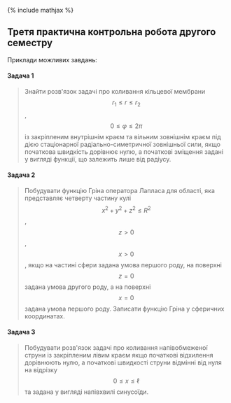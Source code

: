 {% include mathjax %}

## Третя практична контрольна робота другого семестру

Приклади можливих завдань:

<!-- ### Варіант 1 -->

#### Задача 1

> Знайти розв'язок задачі про коливання кільцевої мембрани $$r_1 \le r \le r_2$$, $$0 \le \varphi \le 2 \pi$$ із закріпленим внутрішнім краєм та вільним зовнішнім краєм під дією стаціонарної радіально-симетричної зовнішньої сили, якщо початкова швидкість дорівнює нулю, а початкові зміщення задані у вигляді функції, що залежить лише від радіусу.

<!-- #### Розв'язок:

Нагадаємо собі загальну постановку задачі Коші для рівняння коливання мембрани: 

$$
\begin{equation}
	\left\{
		\begin{aligned}
			& \frac{\partial^2 u(r, \varphi, t)}{\partial t^2} = \frac{1}{r} \cdot \frac{\partial}{\partial r} \left( r \cdot \frac{\partial u(r, \varphi, t)}{\partial r} \right) + \frac{1}{r^2} \cdot \frac{\partial^2 u(r, \varphi, t)}{\partial \varphi^2} + f(r, \varphi, t), \newline
			& \ell_i u \vert_{r = r_1} = \ell_j u \vert_{r = r_2} = 0, \newline
			& u(r, \varphi, 0) = u_0(r, \varphi), \newline
			& u_t(r, \varphi, 0) = v_0(r, \varphi).
		\end{aligned}	
	\right.
\end{equation}
$$

У нашій задачі:

- внутрішній край _закріплений_, тобто $$i = 1$$ і $$\ell_i u = \ell_1 u = u$$;

- зовнішній край _вільний_, тобто $$j = 2$$ і $$\ell_j u = \ell_2 u = u_r$$;

- зовнішня сила _стаціонарна_, тобто не залежить від часу, $$f(r, \varphi, t) = f(r, \varphi)$$; 

- зовнішня сила _радіально-симетрична_, тобто не залежить від полярного кута, $$f(r, \varphi) = f(r)$$;

- початкова швидкість дорівнює нулю, тобто $$v_0(r, \varphi) \equiv 0$$;

- початкові зміщення задані у вигляді функції, що залежить лише від радіусу, тобто $$u_0(r, \varphi) = u_0(r)$$.

Підставимо усі ці зауваження у систему:

$$
\begin{equation}
	\left\{
		\begin{aligned}
			& \frac{\partial^2 u(r, \varphi, t)}{\partial t^2} = \frac{1}{r} \cdot \frac{\partial}{\partial r} \left( r \cdot \frac{\partial u(r, \varphi, t)}{\partial r} \right) + \frac{1}{r^2} \cdot \frac{\partial^2 u(r, \varphi, t)}{\partial \varphi^2} + f(r), \newline
			& u \vert_{r = r_1}  = u_r \vert_{r = r_2} = 0, \newline
			& u(r, \varphi, 0) = u_0(r), \newline
			& u_t(r, \varphi, 0) = 0.
		\end{aligned}	
	\right.
\end{equation}
$$

Записавши $$u$$ у вигляді $$\Phi(\varphi) \cdot U(r, t)$$ можна показати, що $$\Phi=\text{const}$$. Без обмеження загальності покладемо її рівною $$1$$, тоді система набуде вигляду:

$$
\begin{equation}
	\left\{
		\begin{aligned}
			& \frac{\partial^2 u(r, t)}{\partial t^2} = \frac{1}{r} \cdot \frac{\partial}{\partial r} \left( r \cdot \frac{\partial u(r, t)}{\partial r} \right) + f(r), \newline
			& u \vert_{r = r_1}  = u_r \vert_{r = r_2} = 0, \newline
			& u(r, 0) = u_0(r), \newline
			& u_t(r, 0) = 0.
		\end{aligned}	
	\right.
\end{equation}
$$

Роозв'яжемо спершу однорідну систему:

$$
\begin{equation}
	\left\{
		\begin{aligned}
			& \frac{\partial^2 u(r, t)}{\partial t^2} = \frac{1}{r} \cdot \frac{\partial}{\partial r} \left( r \cdot \frac{\partial u(r, t)}{\partial r} \right), \newline
			& u \vert_{r = r_1}  = u_r \vert_{r = r_2} = 0, \newline
			& u(r, 0) = u_t(r, 0) = 0.
		\end{aligned}	
	\right.
\end{equation}
$$

Будемо розв'язувати цю задачу методом розділення змінних Фур'є, тобто шукати розв'язкок у вигляді $$u_1(r, t) = R(r) \cdot T(t)$$. Підставляючи його в перше рівняння отримаємо

$$
\begin{equation}
	R(r) \cdot T''(t) = \frac{1}{r} \cdot \frac{\diff}{\diff r} \left( r R'(r) T(t) \right).
\end{equation}
$$

Візьмемо $$\diff / \diff r$$, отримаємо

$$
\begin{equation}
	R(r) \cdot T''(t) = \frac{r R''(r) + R'(r)}{r} \cdot T(t).
\end{equation}
$$

Розділимо на $$R(r) \cdot T(t)$$:

$$
\begin{equation}
	\frac{T''(t)}{T(t)} = \frac{r R''(r) + R'(r)}{r R(r)} = - \lambda.
\end{equation}
$$

Ця задача розпадається на дві:

1. Задача Штурма-Ліувілля для $$R(r)$$:

	$$
	\begin{equation}
		r R''(r) + R'(r) + \lambda r R(r) = 0
	\end{equation}
	$$

	з умовами $$R(r_1) = R'(r_2) = 0$$.

2. І задачу Коші для звичайного диференціального рівняння другого порядку:

	$$
	\begin{equation}
		T''(t) + \lambda T(t) = 0
	\end{equation}
	$$

	з умовами $$T(0) = T'(0) = 0$$.

Розв'яжемо задачу Штурма-Ліувілля для $$R(r)$$. Насправді це рівняння Бесселя дійсного аргументу, загальним розв'язком якого є функція

\begin{equation}
	R(r) = c_1 J_0(r \sqrt{\lambda}) + c_2 N_0(r \sqrt{\lambda}).
\end{equation}

Підставляємо отриманий вигляд функції $$R(r)$$ у крайові умови:

\begin{align}
	0 &= R(r_1) = c_1 J_0(r_1 \sqrt{\lambda}) + c_2 N_0(r_1 \sqrt{\lambda}), \newline
	0 &= R'(r_2) = c_1 J_0'(r_2 \sqrt{\lambda}) + c_2 N_0'(r_2 \sqrt{\lambda}).
\end{align}

Подивимося коли 

\begin{equation}
	D(\sqrt{\lambda}) \begin{vmatrix}
		J_0(r_1 \sqrt{\lambda}) & N_0(r_1 \sqrt{\lambda}) \newline
		J_0'(r_2 \sqrt{\lambda}) & N_0'(r_2 \sqrt{\lambda}) \newline
	\end{vmatrix} = 0.
\end{equation}

У цього рівняння, $$D(\mu) = 0$$, існує зліченна кількість розв'язків $$\mu_k$$, $$k = \overline{0, \infty}$$.

Тобто маємо систему $$2 \times 2$$, з рангом $$1$$, розв'язуємо її викреслюючи друге рівняння, знаходимо наступний розв'язок:

\begin{equation}
	R_k(r) = \frac{J_0(\mu_k r)}{J_0(\mu_k r_1)} - \frac{N_0(\mu_k r)}{N_0(\mu_k r_1)}.
\end{equation}

Тоді на $$T(t)$$ маємо рівняння

\begin{equation}
	T_k''(t) + \mu_k^2 T_k(t) = 0
\end{equation}

з умовами $$T_k(0) = f_k$$, $$T_k'(0) = 0$$.

Його загальний розв'язок

\begin{equation}
	T_k(t) = a_k \sin(\mu_k t) + b_k \cos(\mu_k t) + \frac{f_k}{\mu_k^2}.
\end{equation}

З початкових умов $$b_k = f_k - f_k / \mu_k^2$$, $$a_k = 0$$, тоді

\begin{equation}
	T_k(t) = \left( f_k - \frac{f_k}{\mu_k^2} \right) \cos(\mu_k t) + \frac{f_k}{\mu_k^2}.
\end{equation}

Тоді будемо шукати загальний розв'язок у вигляді

\begin{equation}
	\begin{aligned}
		u(r, t) &= \Sum_{k = 0}^{\infty} R_k(r) T_k(t) = \newline
		&= \Sum_{k = 0}^{\infty} c_k \left( \frac{J_0(\mu_k r)}{J_0(\mu_k r_1)} - \frac{N_0(\mu_k r)}{N_0(\mu_k r_1)} \right) \left(\left( f_k - \frac{f_k}{\mu_k^2} \right) \cos(\mu_k t) + \frac{f_k}{\mu_k^2}\right).
	\end{aligned}
\end{equation}

Підставляємо його у початкову умову $$u(r, 0) = u_0(r)$$:

\begin{equation}
	u_0(r) = u(r, 0) = \Sum_{k = 0}^{\infty} c_k \left( \frac{J_0(\mu_k r)}{J_0(\mu_k r_1)} - \frac{N_0(\mu_k r)}{N_0(\mu_k r_1)} \right) \left(\left( f_k - \frac{f_k}{\mu_k^2} \right) \cos(\mu_k \cdot 0) + \frac{f_k}{\mu_k^2}\right).
\end{equation}

Спрощуємо до

\begin{equation}
	u_0(r) = \Sum_{k = 0}^{\infty} c_k \left( \frac{J_0(\mu_k r)}{J_0(\mu_k r_1)} - \frac{N_0(\mu_k r)}{N_0(\mu_k r_1)} \right) \left(f_k - \frac{f_k}{\mu_k^2} + \frac{f_k}{\mu_k^2}\right),
\end{equation}

і далі до

\begin{equation}
	u_0(r) = \Sum_{k = 0}^{\infty} c_k \left( \frac{J_0(\mu_k r)}{J_0(\mu_k r_1)} - \frac{N_0(\mu_k r)}{N_0(\mu_k r_1)} \right).
\end{equation}

Звідси знаходимо $$c_k$$ розкладаючи $$u_0(r)$$ по систему власних функцій ($$R_k$$) у ряд знаходимо

\begin{equation}
	c_k = \frac{\Int_{r_1}^{r_2} u_0(r) R_k(r) r \diff r}{\Int_{r_1}^{r_2} R_k^2(r) r \diff r},
\end{equation}

і остаточно розв'язок

\begin{equation}
	u(r, t) = \Sum_{k = 0}^{\infty} \frac{\Int_{r_1}^{r_2} u_0(r) R_k(r) r \diff r}{\Int_{r_1}^{r_2} R_k^2(r) r \diff r} \cdot \left( \frac{J_0(\mu_k r)}{J_0(\mu_k r_1)} - \frac{N_0(\mu_k r)}{N_0(\mu_k r_1)} \right) \left(\left( f_k - \frac{f_k}{\mu_k^2} \right) \cos(\mu_k t) + \frac{f_k}{\mu_k^2}\right).
\end{equation} -->

<!-- Будемо розв'язувати отриману задачу методом розділення змінних Фур'є, тобто шукатимемо функцію $$u(r, \varphi, t)$$ у вигляді $$R(r) \cdot \Phi(\varphi) \cdot T(t)$$. Підставляючи подібний вигляд функції $$u$$ у систему отримаємо:

$$
\begin{equation}
	\left\{
		\begin{aligned}
			& R(r) \Phi(\varphi) T''(t) = \frac{1}{r} \cdot \frac{\partial}{\partial r} \left( r R'(r) \Phi(\varphi) T(t) \right) + \frac{1}{r^2} \cdot R(r) \Phi''(\varphi) T(t) + f(r), \newline
			& R(r_1) = R'(r_2) = 0, \newline
			& R(r) \Phi(\varphi) T(0) = u_0(r), \newline
			& R(r) \Phi(\varphi) T'(0) = 0.
		\end{aligned}	
	\right.
\end{equation}
$$

Тут помічаємо дуже приємні спрощення:

- з третьої умови $$\Phi(\varphi) = \text{const}$$, бо $$u_0$$ не залежить від $$\varphi$$. Без обмеження загальності покладемо цю константу рівній $$1$$. Без обмеження загальності також $$T(0) = 1$$.

- з четвертої умови $$T'(0) = 0$$.

Після спрощень:

$$
\begin{equation}
	\left\{
		\begin{aligned}
			& R(r) T''(t) = \frac{1}{r} \cdot \frac{\partial}{\partial r} \left( r R'(r) T(t) \right) + f(r), \newline
			& R(r_1) = R'(r_2) = 0, \newline
			& R(r) = u_0(r), \newline
			& T'(0) = 0.
		\end{aligned}	
	\right.
\end{equation}
$$ -->

<!-- І тут ми поміаємо ще одне приємне &laquo;спрощення&raquo;: функція $$R(r)$$ нам вже відома, це $$u_0(r)$$. Зрозуміло, що три цьому $$u_0(r_1) = u_0'(r_2) = 0$$, тобто _крайові і початкові умови узгоджені_.

Візьмемо нарешті $$\partial / \partial r$$ у першому рівнянні:

$$
\begin{equation}
	u_0(r) T''(t) = \frac{1}{r} \cdot (r u_0''(r) + u_0'(r)) T(t) + f(r).
\end{equation}
$$

Після ділення на $$u_0(r) T(t)$$:

$$
\begin{equation}
	\frac{T''(t)}{T(t)} = \frac{r u_0''(r) + u_0'(r)}{r u_0(r)} + \frac{f(r)}{u_0(r)} = -\lambda,
\end{equation}
$$

Ця задача розпадається на дві:

1. рівняння на $$R(r)$$: 

	$$	
	\begin{equation}
		r R''(r) + R'(r) + \lambda r R(r) = - r f(r),
	\end{equation}
	$$

	з умовами $$R(r_1) = R'(r_2) = 0$$ і $$R(r) = 


2. Звичайне диференціальне рівняння  -->


#### Задача 2

> Побудувати функцію Гріна оператора Лапласа для області, яка представляє четверту частину кулі $$x^2 + y^2 + z^2 \le R^2$$, $$z > 0$$, $$x > 0$$, якщо на частині сфери задана умова першого роду, на поверхні $$z = 0$$ задана умова другого роду, а на поверхні $$x = 0$$ задана умова першого роду. Записати функцію Гріна у сферичних координатах.

<!-- #### Розв'язок:

_Нагадаємо собі, що оператор Лапласа у $$\RR^3$$ має вигляд:_ 

\begin{equation}
	\Delta u(x, y, z, t) = \frac{\partial^2 u}{\partial x^2} + \frac{\partial^2 u}{\partial y^2} + \frac{\partial^2 u}{\partial z^2}.
\end{equation}

_Також нагадаємо собі, що загальна умова першого роду має вигляд:_

\begin{equation}
	\ell_1 u(x, y, z, t) = u(x, y, z, t) = 0.
\end{equation}

_Також нагадаємо собі, що загальна умова другого роду має вигляд:_

\begin{equation}
	\ell_2 u(x, y, z, t) = \frac{\partial u(x, y, z, t)}{\partial t} = 0.
\end{equation}

Нехай у точці $$P_0 = (x_0, y_0, z_0)$$ розташований позитивний одиничний заряд.

Для виконання умови першого роду на поверхні $$x = 0$$ достатньо розташувати від'ємний одиничний заряд у точці $$P_x = (-x_0, y_0, z_0)$$.

Для виконання умови другого роду на поверхні $$z = 0$$ достатньо розташувати позитивний одиничний зарад у точці $$P_z = (x_0, y_0, -z_0)$$. А точніше було б достатньо, якби заряд був лише у точці $$P_0$$, але ми вже розташували один &laquo;уявний&raquo; від'ємний одиничний заряд у точці $$P_x = (-x_0, y_0, z_0)$$, і його дію на поверхню $$z = 0$$ також необхідно компенсувати. Для цього у точці $$P_{xz} = (-x_0, y_0, -z_0)$$ розташуємо ще один від'ємний одиничний заряд.

Нарешті, необхідно забезпечити виконання умови першого роду на поверхні сфери. Для цього компенсуємо дію усіх уже розміщених нами зарядів. Розташуємо такі &laquo;уявні&raquo; заряди: 

- $$-\frac{R}{r_0}$$ у точці $$P' = \left(\frac{R^2}{r_0^2} \cdot x_0, \frac{R^2}{r_0^2} \cdot y_0, \frac{R^2}{r_0^2} \cdot z_0\right)$$ (симетрична точці $$P$$ відносно сфери),

- $$\frac{R}{r_0}$$ у точці $$P_x' = \left(-\frac{R^2}{r_0^2} \cdot x_0, \frac{R^2}{r_0^2} \cdot y_0, \frac{R^2}{r_0^2} \cdot z_0\right)$$ (симетрична точці $$P_x$$ відносно сфери),

- $$-\frac{R}{r_0}$$ у точці $$P_z' = \left(\frac{R^2}{r_0^2} \cdot x_0, \frac{R^2}{r_0^2} \cdot y_0, -\frac{R^2}{r_0^2} \cdot z_0\right)$$ (симетрична точці $$P_z$$ відносно сфери),

- $$\frac{R}{r_0}$$ у точці $$P_{xz}' = \left(-\frac{R^2}{r_0^2} \cdot x_0, \frac{R^2}{r_0^2} \cdot y_0, -\frac{R^2}{r_0^2} \cdot z_0\right)$$ (симетрична точці $$P_{xz}$$ відносно сфери),

де $$r_0 = \vert P_0 \vert = \sqrt{x_0^2 + y_0^2 + z_0^2}$$.

Кожен із восьми вже згаданих зарядів створює певне поле потенціалу, а загальний потенціал має наступний вигляд: 

\begin{equation}
	\begin{aligned}
		\Pi(P) &= \frac{1}{4 \pi |P - P_0|} + \frac{1}{4 \pi |P - P_x|} + \frac{1}{4 \pi |P - P_z|} + \frac{1}{4 \pi |P - P_{xz}|} + \newline
		&\quad + \frac{R/r_0}{4 \pi |P - P_0'|} + \frac{R/r_0}{4 \pi |P - P_x'|} + \frac{R/r_0}{4 \pi |P - P_z'|} + \frac{R/r_0}{4 \pi |P - P_{xz}'|} = G(P, P_0).
	\end{aligned}
\end{equation}

Згадаємо, що якщо $$\gamma_i = \angle P_i O P$$, то 

\begin{equation}
	G_1(P, P_i) = \frac{1}{4\pi} \left( \frac{1}{\sqrt{\rho^2 + r_0^2 - 2 \rho r_0 \cos \gamma_i}} - \frac{1}{\sqrt{R^2 + \rho^2 r_0^2 / R^2 - 2 \rho r_0 \cos \gamma_i}} \right),
\end{equation}

де $$i \in \{0, x, z, xz\}$$.

Згрупуємо ці вісі зарядів у пари симетричних відносно сфери, тоді шукана загальна функція Гріна має наступний вигляд:

\begin{equation}
	\begin{aligned}
		G(P, P_0) &= G_1(P, P_0) - G_1(P, P_x) + G_1(P, P_z) - G_1(P, P_{xz}) = \newline
		&= \frac{1}{4\pi} \left( \frac{1}{\sqrt{\rho^2 + r_0^2 - 2 \rho r_0 \cos \gamma_0}} - \frac{1}{\sqrt{R^2 + \rho^2 r_0^2 / R^2 - 2 \rho r_0 \cos \gamma_0}} \right) - \newline
		&\quad - \frac{1}{4\pi} \left( \frac{1}{\sqrt{\rho^2 + r_0^2 - 2 \rho r_0 \cos \gamma_x}} - \frac{1}{\sqrt{R^2 + \rho^2 r_0^2 / R^2 - 2 \rho r_0 \cos \gamma_x}} \right) + \newline
		&\quad + \frac{1}{4\pi} \left( \frac{1}{\sqrt{\rho^2 + r_0^2 - 2 \rho r_0 \cos \gamma_z}} - \frac{1}{\sqrt{R^2 + \rho^2 r_0^2 / R^2 - 2 \rho r_0 \cos \gamma_z}} \right) - \newline
		&\quad - \frac{1}{4\pi} \left( \frac{1}{\sqrt{\rho^2 + r_0^2 - 2 \rho r_0 \cos \gamma_{xz}}} - \frac{1}{\sqrt{R^2 + \rho^2 r_0^2 / R^2 - 2 \rho r_0 \cos \gamma_{xz}}} \right).
	\end{aligned}
\end{equation}	 -->

#### Задача 3

> Побудувати розв'язок задачі про коливання напівобмеженої струни із закріпленим лівим краєм якщо початкові відхилення дорівнюють нулю, а початкові швидкості струни відмінні від нуля на відрізку $$0 \le x \le \ell$$ та задана у вигляді напівхвилі синусоїди.

<!-- #### Розв'язок:

Нагадаємо собі загальну постановку задачі Коші для рівняння коливання струни:

$$
\begin{equation}
	\left\{
		\begin{aligned}
			& a^2 \cdot \frac{\partial^2 u(x, t)}{\partial x^2} - \frac{\partial^2 u(x, t)}{\partial t^2} = - F(x, t), \quad t > 0, \quad x \in \RR, \\
			& u(x, 0) = u_0(x), \\
			& \frac{\partial u(x, 0)}{\partial t} = v_0(x).
		\end{aligned}
	\right.
\end{equation}
$$

Із такою постановкою є лише одна маленька проблема: функція $$u(x, t)$$ має бути визначеню на $$\RR \times \RR_+$$, а зараз вона задана лише на $$\RR_+ \times \RR_+$$. 

Обійдемо це увівши &laquo;уявну&raquo; напівструну із відсутніми зміщеннями і симетричними початковими збуреннями (тут і надалі _збурення_ &mdash; $$v_0$$, а _зміщення_ &mdash; $$u_0$$), тобто

\begin{align}
	u_0(x) &\equiv 0, \newline
	v_0(x) &= \begin{cases}
		0, & x < -\ell, \newline
		\sin \left( \frac{\pi x}{\ell} \right), & -\ell \le x \le \ell, \newline
		0, & \ell < x.
	\end{cases}, \newline
	F(x, t) &\equiv 0.
\end{align}

![6.3.1](6.3.1.png)

Далі пригадуємо формулу д'Аламбера:

\begin{equation}
	\begin{aligned}
		u(x, t) &= \frac{u_0(x - at) + u_0(x + at)}{2} + \newline
		& \quad + \frac{1}{2a} \Int_{x - at}^{x + at} v_0(\xi) \diff \xi + \frac{1}{2a} \Int_0^t \Int_{x - a(t - \tau)}^{x + a(t - \tau)} F(\xi, \tau) \diff \xi \diff \tau.
	\end{aligned}
\end{equation}

Враховуючи $$u_0(x) \equiv 0$$, $$F(x, t) \equiv 0$$ формула д'Аламбера перетворюєтсья на

\begin{equation}
	u(x, t) = \frac{1}{2a} \cdot \Int_{x - a t}^{x + a t} v_0(\xi) \diff \xi.
\end{equation}

Розіб'ємо фазову площину $$(x, t)$$ на наступні області:

![6.3.2](6.3.2.png)

Одразу зрозуміло, що у областях I, III, VI маємо $$u(x, t) \equiv 0$$. 

У IV:

$$
\begin{equation}
	\begin{aligned}
		u(x, t) &= \frac{1}{2a} \cdot \Int_{-\ell}^{x + a t} \sin \left( \frac{\pi \xi}{\ell} \right) \diff \xi = \newline
		&= - \frac{\ell}{2a\pi} \left. \cos \left( \frac{\pi \xi}{\ell} \right) \right\vert_{-\ell}^{x + a t} = \newline
		&= - \frac{\ell}{2a\pi} \cdot \left( \cos \left( \frac{\pi (x + a t)}{\ell} \right) + 1 \right).
	\end{aligned}
\end{equation}
$$

Аналогічно отримуємо, що у V:

\begin{equation}
	u(x, t) = \frac{\ell}{2a\pi} \cdot \left( \cos \left( \frac{\pi (x - a t)}{\ell} \right) + 1 \right).
\end{equation}

Нарешті, у II:

$$
\begin{equation}
	\begin{aligned}
		u(x, t) &= \frac{1}{2a} \cdot \Int_{x - a t}^{x + a t} \sin \left( \frac{\pi \xi}{\ell} \right) \diff \xi = \newline
		&= - \frac{\ell}{2a\pi} \left. \cos \left( \frac{\pi \xi}{\ell} \right) \right\vert_{x - a t}^{x + a t} = \newline
		&= - \frac{\ell}{2a\pi} \cdot \left( \cos \left( \frac{\pi (x + a t)}{\ell} \right) - \cos \left( \frac{\pi (x - a t)}{\ell} \right) \right).
	\end{aligned}
\end{equation}
$$

![6.3.3](6.3.3.png)

![6.3.4](6.3.4.png) -->
